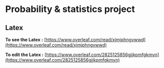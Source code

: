 Probability & statistics project
=========


Latex
-------
****To see the Latex :****
[https://www.overleaf.com/read/xjmjphngvwwd](https://www.overleaf.com/read/xjmjphngvwwd)

****To edit the Latex :****
[https://www.overleaf.com/2825125856gjjkpmfgkmvn](https://www.overleaf.com/2825125856gjjkpmfgkmvn)
